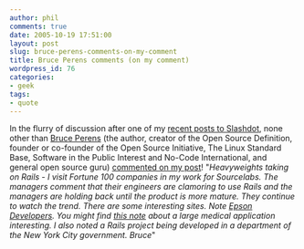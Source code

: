 ```yaml
---
author: phil
comments: true
date: 2005-10-19 17:51:00
layout: post
slug: bruce-perens-comments-on-my-comment
title: Bruce Perens comments (on my comment)
wordpress_id: 76
categories:
- geek
tags:
- quote
---
```


In the flurry of discussion after one of my [recent posts to Slashdot](http://slashdot.org/comments.pl?sid=165282&cid=13790268), none other than [Bruce Perens](http://perens.com/) (the author, creator of the Open Source Definition, founder or co-founder of the Open Source Initiative, The Linux Standard Base, Software in the Public Interest and No-Code International, and general open source guru) [commented on my post](http://developers.slashdot.org/comments.pl?sid=165282&cid=13790886)!  "_Heavyweights taking on Rails - I visit Fortune 100 companies in my work for Sourcelabs. The managers comment that their engineers are clamoring to use Rails and the managers are holding back until the product is more mature. They continue to watch the trend. There are some interesting sites. Note [Epson Developers](http://www.epsondevelopers.com/).  You might find [this note](http://article.gmane.org/gmane.comp.lang.ruby.rails/24863) about a large medical application interesting. I also noted a Rails project being developed in a department of the New York City government.  Bruce_"
